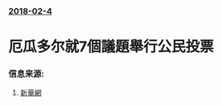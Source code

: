 ### [2018-02-4](/news/2018/02/4/index.md)

##### 
# 厄瓜多尔就7個議題舉行公民投票 




### 信息来源:

1. [新華網](http://www.xinhuanet.com/fortune/2018-02/04/c_1122366777.htm)
